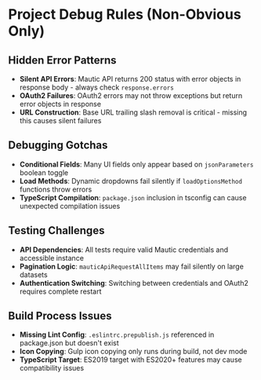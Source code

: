 # Project Debug Rules (Non-Obvious Only)

## Hidden Error Patterns
- **Silent API Errors**: Mautic API returns 200 status with error objects in response body - always check `response.errors`
- **OAuth2 Failures**: OAuth2 errors may not throw exceptions but return error objects in response
- **URL Construction**: Base URL trailing slash removal is critical - missing this causes silent failures

## Debugging Gotchas
- **Conditional Fields**: Many UI fields only appear based on `jsonParameters` boolean toggle
- **Load Methods**: Dynamic dropdowns fail silently if `loadOptionsMethod` functions throw errors
- **TypeScript Compilation**: `package.json` inclusion in tsconfig can cause unexpected compilation issues

## Testing Challenges
- **API Dependencies**: All tests require valid Mautic credentials and accessible instance
- **Pagination Logic**: `mauticApiRequestAllItems` may fail silently on large datasets
- **Authentication Switching**: Switching between credentials and OAuth2 requires complete restart

## Build Process Issues
- **Missing Lint Config**: `.eslintrc.prepublish.js` referenced in package.json but doesn't exist
- **Icon Copying**: Gulp icon copying only runs during build, not dev mode
- **TypeScript Target**: ES2019 target with ES2020+ features may cause compatibility issues